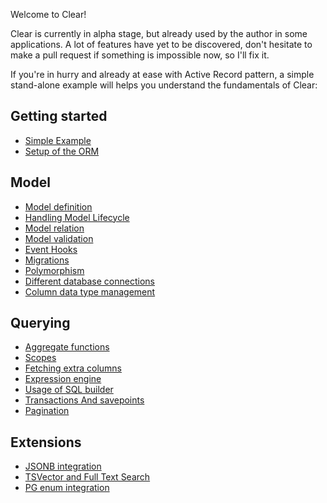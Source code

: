 Welcome to Clear!

Clear is currently in alpha stage, but already used by the author in some applications.
A lot of features have yet to be discovered, don't hesitate to make a pull request if something is impossible now, so I'll fix it.

If you're in hurry and already at ease with Active Record pattern, a simple stand-alone example will helps you understand the fundamentals of Clear:


## Getting started

- [Simple Example](BasicExample.md)
- [Setup of the ORM](Setup.md)

## Model

- [Model definition](model/Definition.md)
- [Handling Model Lifecycle](model/Lifecycle.md)
- [Model relation](model/Relation.md)
- [Model validation](model/Validation.md)
- [Event Hooks](model/Hooks.md)
- [Migrations](migration/Migration.md)
- [Polymorphism](model/Polymorphism.md)
- [Different database connections](model/MultiConnection.md)
- [Column data type management](model/TypeConversion.md)

## Querying

- [Aggregate functions](querying/Aggregate.md)
- [Scopes](querying/Scopes.md)
- [Fetching extra columns](querying/ExtraColumns.md)
- [Expression engine](querying/ExpressionEngine.md)
- [Usage of SQL builder](querying/RequestBuilding.md)
- [Transactions And savepoints](querying/Transaction.md)
- [Pagination](querying/Pagination.md)

## Extensions

- [JSONB integration](extensions/jsonb/Jsonb.md)
- [TSVector and Full Text Search](extensions/full_text_searchable/FullTextSearchable.md)
- [PG enum integration](extensions/enum/Enum.md)